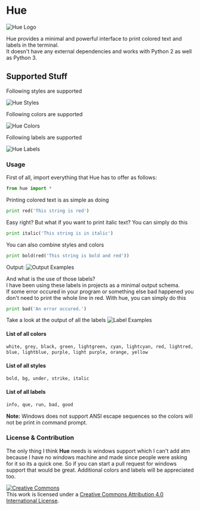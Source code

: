 # Hue

![Hue Logo](https://i.imgur.com/coACsyQ.png)

Hue provides a minimal and powerful interface to print colored text and labels in the terminal.\
It doesn't have any external dependencies and works with Python 2 as well as Python 3.

## Supported Stuff

Following styles are supported

![Hue Styles](https://i.imgur.com/899ZtQy.png)

Following colors are supported

![Hue Colors](https://i.imgur.com/9tWvPkD.png)

Following labels are supported

![Hue Labels](https://i.imgur.com/dpJxqT2.png)

### Usage

First of all, import everything that Hue has to offer as follows:

```python
from hue import *
```

Printing colored text is as simple as doing

```python
print red('This string is red')
```

Easy right?
But what if you want to print italic text?
You can simply do this

```python
print italic('This string is in italic')
```

You can also combine styles and colors

```python
print bold(red('This string is bold and red'))
```

Output:
![Output Examples](https://i.imgur.com/Lo7ZyHq.png)

And what is the use of those labels?\
I have been using these labels in projects as a minimal output schema.\
If some error occured in your program or something else bad happened you don't need to print the whole line in red. With hue, you can simply do this

```python
print bad('An error occured.')
```

Take a look at the output of all the labels
![Label Examples](https://i.imgur.com/zJ7ZgUi.png)

#### List of all colors

```python
white, grey, black, green, lightgreen, cyan, lightcyan, red, lightred,
blue, lightblue, purple, light purple, orange, yellow
```

#### List of all styles

```python
bold, bg, under, strike, italic
```

#### List of all labels

```python
info, que, run, bad, good
```

**Note:** Windows does not support ANSI escape sequences so the colors will not be print in command prompt.

### License & Contribution

The only thing I think **Hue** needs is windows support which I can't add atm because I have no windows machine and made since people were asking for it so its a quick one. So if you can start a pull request for windows support that would be great. Additional colors and labels will be appreciated too.

[![Creative Commons](https://i.creativecommons.org/l/by/4.0/80x15.png "Creative Commons")][ss1]\
This work is licensed under a [Creative Commons Attribution 4.0 International License](http://creativecommons.org/licenses/by/4.0/).

[ss1]: http://creativecommons.org/licenses/by/4.0/
